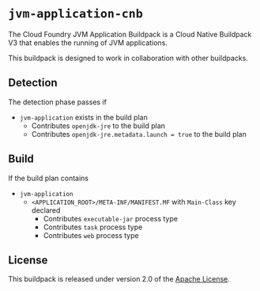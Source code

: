 # `jvm-application-cnb`
The Cloud Foundry JVM Application Buildpack is a Cloud Native Buildpack V3 that enables the running of JVM applications.

This buildpack is designed to work in collaboration with other buildpacks.

## Detection
The detection phase passes if

* `jvm-application` exists in the build plan
  * Contributes `openjdk-jre` to the build plan
  * Contributes `openjdk-jre.metadata.launch = true` to the build plan

## Build
If the build plan contains

* `jvm-application`
  * `<APPLICATION_ROOT>/META-INF/MANIFEST.MF` with `Main-Class` key declared
    * Contributes `executable-jar` process type
    * Contributes `task` process type
    * Contributes `web` process type

## License
This buildpack is released under version 2.0 of the [Apache License][a].

[a]: http://www.apache.org/licenses/LICENSE-2.0

